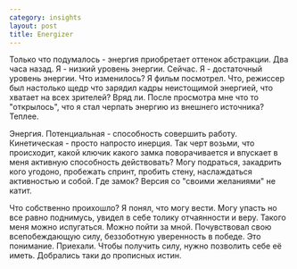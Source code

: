 ```yaml
--- 
category: insights
layout: post
title: Energizer
---
```

Только что подумалось - энергия приобретает оттенок абстракции. Два часа назад. Я - низкий уровень энергии. Сейчас. Я - достаточный уровень энергии. Что изменилось? Я фильм посмотрел. Что, режиссер был настолько щедр что зарядил кадры неистощимой энергией, что хватает на всех зрителей? Вряд ли. После просмотра мне что то "открылось", что я стал черпать энергию из внешнего источника? Теплее.

Энергия. Потенциальная - способность совершить работу.  Кинетическая - просто напросто инерция. Так черт возьми, что происходит, какой ключик какого замка поворачивается и впускает в меня активную способность действовать? Могу подраться, закадрить кого угодоно, пробежать спринт, пробить стену, наслаждаться активностью и собой. Где замок? Версия со "своими желаниями" не катит.

Что собственно проихошло? Я понял, что могу вести. Могу упасть но все равно поднимусь, увидел в себе толику отчаянности и веру. Такого меня можно испугаться. Можно пойти за мной. Почувствовал свою всепобеждающую силу, беззоботную уверенность в победе. Это понимание. Приехали. Чтобы получить силу, нужно позволить себе её иметь. Добрались таки до прописных истин.
